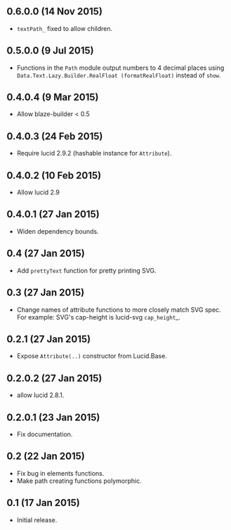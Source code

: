 0.6.0.0 (14 Nov 2015)
---------------------

- `textPath_` fixed to allow children.


0.5.0.0 (9 Jul 2015)
---------------------

- Functions in the `Path` module output numbers to 4 decimal places
  using `Data.Text.Lazy.Builder.RealFloat (formatRealFloat)` instead of `show`.

0.4.0.4 (9 Mar 2015)
---------------------

- Allow blaze-builder < 0.5

0.4.0.3 (24 Feb 2015)
---------------------

- Require lucid 2.9.2 (hashable instance for `Attribute`).

0.4.0.2 (10 Feb 2015)
---------------------

- Allow lucid 2.9

0.4.0.1 (27 Jan 2015)
---------------------

- Widen dependency bounds.

0.4 (27 Jan 2015)
---------------------

- Add `prettyText` function for pretty printing SVG.

0.3 (27 Jan 2015)
---------------------

 - Change names of attribute functions to more closely match SVG spec.
   For example: SVG's cap-height is lucid-svg `cap_height`_.

0.2.1 (27 Jan 2015)
---------------------

- Expose `Attribute(..)` constructor from Lucid.Base.

0.2.0.2 (27 Jan 2015)
---------------------

- allow lucid 2.8.1.

0.2.0.1 (23 Jan 2015)
---------------------

- Fix documentation.

0.2 (22 Jan 2015)
-----------------

- Fix bug in elements functions.
- Make path creating functions polymorphic.

0.1 (17 Jan 2015)
-----------------

- Initial release.
